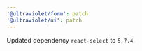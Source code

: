 ```yaml
---
'@ultraviolet/form': patch
'@ultraviolet/ui': patch
---
```


Updated dependency `react-select` to `5.7.4`.
